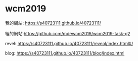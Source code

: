 # wcm2019

我的網站: https://s40723111.github.io/40723111/

組的網站:https://github.com/mdewcm2019/wcm2019-task-g2

revel: https://s40723111.github.io/40723111/reveal/index.html#/

blog: https://s40723111.github.io/40723111/blog/index.html
